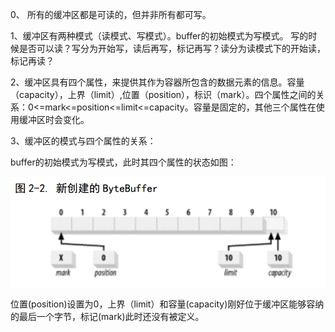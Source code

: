 0、 所有的缓冲区都是可读的，但并非所有都可写。 

1、缓冲区有两种模式（读模式、写模式）。buffer的初始模式为写模式。 写的时候是否可以读？写分为开始写，读后再写，标记再写？读分为读模式下的开始读，标记再读？

2、缓冲区具有四个属性，来提供其作为容器所包含的数据元素的信息。容量（capacity），上界（limit）,位置（position），标识（mark）。四个属性之间的关系：0&lt;=mark&lt;=position&lt;=limit&lt;=capacity。容量是固定的，其他三个属性在使用缓冲区时会变化。

3、缓冲区的模式与四个属性的关系：

buffer的初始模式为写模式，此时其四个属性的状态如图：

![](/assets/QQ截图20160929135844.png)

位置\(position\)设置为0，上界（limit）和容量\(capacity\)刚好位于缓冲区能够容纳的最后一个字节，标记\(mark\)此时还没有被定义。

